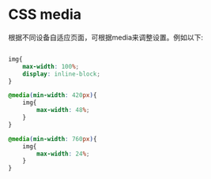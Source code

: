 
# CSS media

根据不同设备自适应页面，可根据media来调整设置。例如以下:

```css

img{
    max-width: 100%;
    display: inline-block;
}

@media(min-width: 420px){
    img{
        max-width: 48%;
    }
}

@media(min-width: 760px){
    img{
        max-width: 24%;
    }
}

```
